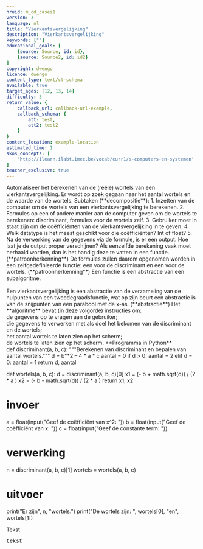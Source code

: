 ```yaml
---
hruid: m_cd_cases1
version: 3
language: nl
title: "Vierkantsvergelijking"
description: "Vierkantsvergelijking"
keywords: [""]
educational_goals: [
    {source: Source, id: id}, 
    {source: Source2, id: id2}
]
copyright: dwengo
licence: dwengo
content_type: text/ct-schema
available: true
target_ages: [12, 13, 14]
difficulty: 3
return_value: {
    callback_url: callback-url-example,
    callback_schema: {
        att: test,
        att2: test2
    }
}
content_location: example-location
estimated_time: 1
skos_concepts: [
    'http://ilearn.ilabt.imec.be/vocab/curr1/s-computers-en-systemen'
]
teacher_exclusive: true
---
```


<context>
Automatiseer het berekenen van de (reële) wortels van een vierkantsvergelijking. Er wordt op zoek gegaan naar het aantal wortels en de waarde van de wortels.
</context>
<decomposition>
Subtaken (**decompositie**):
1. Inzetten van de computer om de wortels van een vierkantsvergelijking te berekenen. 
2. Formules op een of andere manier aan de computer geven om de wortels te berekenen: discriminant, formules voor de wortels zelf.
3. Gebruiker moet in staat zijn om de coëfficiënten van de vierkantsvergelijking in te geven.
4. Welk datatype is het meest geschikt voor die coëfficiënten? Int of float?
5. Na de verwerking van de gegevens via de formule, is er een output. Hoe laat je de output proper verschijnen?
</decomposition>
<patternRecognition>
Als eenzelfde berekening vaak moet herhaald worden, dan is het handig deze te vatten in een functie. (**patroonherkenning**)
De formules zullen daarom opgenomen worden in een zelfgedefinieerde functie: een voor de discriminant en een voor de wortels.
 (**patroonherkenning**)
</patternRecognition>
<abstraction>
Een functie is een abstractie van een subalgoritme.<br><br>
Een vierkantsvergelijking is een abstractie van de verzameling van de nulpunten van een tweedegraadsfunctie, wat op zijn beurt een abstractie is van de snijpunten van een parabool met de x-as.
(**abstractie**)
</abstraction>
<algorithms>
Het **algoritme** bevat (in deze volgorde) instructies om:<br>
de gegevens op te vragen aan de gebruiker;<br>
die gegevens te verwerken met als doel het bekomen van de discriminant en de wortels;<br>
het aantal wortels te laten zien op het scherm;<br>
de wortels te laten zien op het scherm. 
</algorithms>
<implementation>
**Programma in Python**<br>
def discriminant(a, b, c):
    """Berekenen van discriminant en bepalen van aantal wortels."""
    d = b**2 – 4 * a * c
    aantal = 0
    if d > 0: 
        aantal = 2
    elif d = 0:
         aantal = 1  
    return d, aantal

def wortels(a, b, c):
    d = discriminant(a, b, c)[0]
    x1 = (- b + math.sqrt(d)) / (2 * a )
    x2 = (- b - math.sqrt(d)) / (2 * a )
    return x1, x2
    
# invoer
a = float(input("Geef de coëfficiënt van x^2: "))
b = float(input("Geef de coëfficiënt van x: "))
c = float(input("Geef de constante term: "))
    
# verwerking
n = discriminant(a, b, c)[1]
wortels = wortels(a, b, c)

# uitvoer
print("Er zijn", n, "wortels.")
print("De wortels zijn: ", wortels[0], "en", wortels[1])

Tekst
<p style="  font-family: 'Courier New', monospace;">tekst</p>
</implementation>

